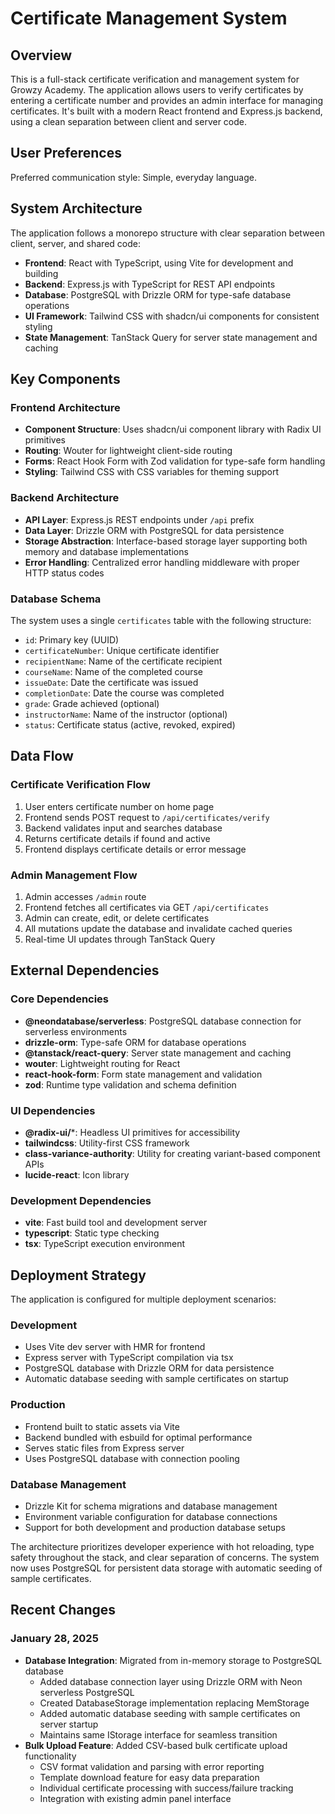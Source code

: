 # Certificate Management System

## Overview

This is a full-stack certificate verification and management system for Growzy Academy. The application allows users to verify certificates by entering a certificate number and provides an admin interface for managing certificates. It's built with a modern React frontend and Express.js backend, using a clean separation between client and server code.

## User Preferences

Preferred communication style: Simple, everyday language.

## System Architecture

The application follows a monorepo structure with clear separation between client, server, and shared code:

- **Frontend**: React with TypeScript, using Vite for development and building
- **Backend**: Express.js with TypeScript for REST API endpoints
- **Database**: PostgreSQL with Drizzle ORM for type-safe database operations
- **UI Framework**: Tailwind CSS with shadcn/ui components for consistent styling
- **State Management**: TanStack Query for server state management and caching

## Key Components

### Frontend Architecture
- **Component Structure**: Uses shadcn/ui component library with Radix UI primitives
- **Routing**: Wouter for lightweight client-side routing
- **Forms**: React Hook Form with Zod validation for type-safe form handling
- **Styling**: Tailwind CSS with CSS variables for theming support

### Backend Architecture
- **API Layer**: Express.js REST endpoints under `/api` prefix
- **Data Layer**: Drizzle ORM with PostgreSQL for data persistence
- **Storage Abstraction**: Interface-based storage layer supporting both memory and database implementations
- **Error Handling**: Centralized error handling middleware with proper HTTP status codes

### Database Schema
The system uses a single `certificates` table with the following structure:
- `id`: Primary key (UUID)
- `certificateNumber`: Unique certificate identifier
- `recipientName`: Name of the certificate recipient
- `courseName`: Name of the completed course
- `issueDate`: Date the certificate was issued
- `completionDate`: Date the course was completed
- `grade`: Grade achieved (optional)
- `instructorName`: Name of the instructor (optional)
- `status`: Certificate status (active, revoked, expired)

## Data Flow

### Certificate Verification Flow
1. User enters certificate number on home page
2. Frontend sends POST request to `/api/certificates/verify`
3. Backend validates input and searches database
4. Returns certificate details if found and active
5. Frontend displays certificate details or error message

### Admin Management Flow
1. Admin accesses `/admin` route
2. Frontend fetches all certificates via GET `/api/certificates`
3. Admin can create, edit, or delete certificates
4. All mutations update the database and invalidate cached queries
5. Real-time UI updates through TanStack Query

## External Dependencies

### Core Dependencies
- **@neondatabase/serverless**: PostgreSQL database connection for serverless environments
- **drizzle-orm**: Type-safe ORM for database operations
- **@tanstack/react-query**: Server state management and caching
- **wouter**: Lightweight routing for React
- **react-hook-form**: Form state management and validation
- **zod**: Runtime type validation and schema definition

### UI Dependencies
- **@radix-ui/***: Headless UI primitives for accessibility
- **tailwindcss**: Utility-first CSS framework
- **class-variance-authority**: Utility for creating variant-based component APIs
- **lucide-react**: Icon library

### Development Dependencies
- **vite**: Fast build tool and development server
- **typescript**: Static type checking
- **tsx**: TypeScript execution environment

## Deployment Strategy

The application is configured for multiple deployment scenarios:

### Development
- Uses Vite dev server with HMR for frontend
- Express server with TypeScript compilation via tsx
- PostgreSQL database with Drizzle ORM for data persistence
- Automatic database seeding with sample certificates on startup

### Production
- Frontend built to static assets via Vite
- Backend bundled with esbuild for optimal performance
- Serves static files from Express server
- Uses PostgreSQL database with connection pooling

### Database Management
- Drizzle Kit for schema migrations and database management
- Environment variable configuration for database connections
- Support for both development and production database setups

The architecture prioritizes developer experience with hot reloading, type safety throughout the stack, and clear separation of concerns. The system now uses PostgreSQL for persistent data storage with automatic seeding of sample certificates.

## Recent Changes

### January 28, 2025
- **Database Integration**: Migrated from in-memory storage to PostgreSQL database
  - Added database connection layer using Drizzle ORM with Neon serverless PostgreSQL
  - Created DatabaseStorage implementation replacing MemStorage
  - Added automatic database seeding with sample certificates on server startup
  - Maintains same IStorage interface for seamless transition
- **Bulk Upload Feature**: Added CSV-based bulk certificate upload functionality
  - CSV format validation and parsing with error reporting
  - Template download feature for easy data preparation
  - Individual certificate processing with success/failure tracking
  - Integration with existing admin panel interface